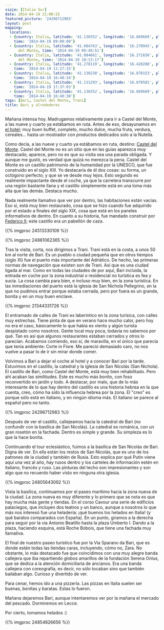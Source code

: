 ```yaml
---
viaje: [Italia Sur]
date: 2014-04-19 21:00:25
featured_picture: '24296712983'
layout: post
mapping:
  locations:
  - {country: Italia, latitude: '41.130352', longitude: '16.869669', place: Bari,
    time: '2014-04-19 09:00:00'}
  - {country: Italia, latitude: '41.084763', longitude: '16.270943', place: Castel
      del Monte, time: '2014-04-19 09:49:51'}
  - {country: Italia, latitude: '41.084661', longitude: '16.271650', place: Castel
      del Monte, time: '2014-04-19 10:13:17'}
  - {country: Italia, latitude: '41.278119', longitude: '16.420288', place: Trani,
    time: '2014-04-19 11:27:25'}
  - {country: Italia, latitude: '41.130238', longitude: '16.870153', place: Bari,
    time: '2014-04-19 16:48:34'}
  - {country: Italia, latitude: '41.131293', longitude: '16.870581', place: Bari,
    time: '2014-04-19 17:37:03'}
  - {country: Italia, latitude: '41.130352', longitude: '16.869669', place: Bari,
    time: '2014-04-19 16:40:30'}
tags: [Bari, Castel del Monte, Trani]
title: Bari y alrededores
---
```

Mañana intensa hoy. Madrugamos relativamente para ir a Castel del Monte, a las nueve y cuarto ya estábamos en ruta. Antes de eso, desayunamos en <a href="https://www.palacehotel-bari.com/index.htm">el hotel</a>; muy buen buffet, completo, mucho dulce, mucha fruta, verdura, cereales... hasta un mostrador con productos dedicados solo a la Nutella.

Como decía, a las nueve y cuarto ya estábamos en ruta, destino: <a href="https://es.wikipedia.org/wiki/Castel_del_Monte">Castel del Monte</a>. Castel del Monte no es un sitio que en las guías aparezca muy destacado; aparece, pero no es que su visita sea una parada obligada. Y aunque me gustó, es verdad que quizá no merezca la pena. Castel del Monte es un castillo patrimonio de la humanidad por la UNESCO, que fue construido en el siglo XIII. Yo destacaría de él dos cosas: su forma, un octógono perfecto; y que se ve desde muy lejos. Esto segundo es realmente impactante desde el coche, ya que la carretera transcurre por una región bastante llana y el castillo simplemente está en una loma más alta que las demás. Destaca mucho.

Nada realmente llamativo que ver por dentro, las habitaciones están vacías. Eso sí, está muy bien restaurado, cosa que se hizo cuando fue adquirido por el estado a finales del siglo XIX, cosa que está en los paneles informativos de dentro. En cuanto a su historia, fue mandado construir por <a href="https://es.wikipedia.org/wiki/Federico_II_Hohenstaufen">Federico II</a>; este castillo era un pabellón de caza.

{{% imgproc 24513330109 %}}

{{% imgproc 24881062365 %}}

Tras la visita, corta, nos dirigimos a Trani. Trani está en la costa, a unos 50 km al norte de Bari. Es un pueblo o ciudad pequeña que en otros tiempos (siglo XI) fue el puerto más importante del Adriático. De hecho, las primeras normas de navegación que existen son de Trani. Así que es una ciudad ligada al mar. Como en todas las ciudades de por aquí, Bari incluida, la entrada en coche por la zona industrial o residencial no turística es fea y sucia. La cosa cambia para bien, e incluso muy bien, en la zona turística. En las inmediaciones del puerto está la iglesia de San Nichola Pellegrino, en la que no pudimos entrar porque estaba cerrada, pero por fuera es un grande, bonita y en un muy buen enclave.

{{% imgproc 21344331726 %}}

El entramado de calles de Trani es laberíntico en la zona turísica, con calles muy estrechas. Tiene pinta de que en verano hace mucho calor, pero hoy no era el caso, básicamente lo que había es viento y algún turista despistado como nosotros. Gente local muy poca, todavía no sabemos por qué. Tan es así que algunos restaurantes estaban cerrados y otros lo parecían. Acabamos comiendo, eso sí, de maravilla, en el único que parecía que tenía ambiente: Corte in Fiore. Me pareció demasiado caro, no nos vuelve a pasar lo de ir sin mirar donde comer.

Volvimos a Bari a dejar el coche al hotel y a conocer Bari por la tarde. Estuvimos en el castillo, la catedral y la iglesia de San Nicolás (San Nichola). El castillo de Bari, como Castel del Monte, está muy bien rehabilitado. Pero ahí acaban las similitudes. Este es mucho más bonito, con foso reconvertido en jardín y todo. A destacar, por malo, que de lo más interesante de lo que hay dentro del castillo es una historia hebrea en la que cuenta, creo, cómo ha sido la influencia hebrea por la zona. El "creo" es porque sólo está en italiano, y en ningún idioma más. El italiano se parece al español pero no tanto.

{{% imgproc 24296712983 %}}

Después de ver el castillo, callejeamos hacia la catedral de Bari (no confundir con la basílica de San Nicolás). La catedral es románica, con un gran rosetón en la fachada. Dentro es simple y grande. Su simpleza es lo que la hace bonita.

Continuando el tour eclesiástico, fuimos a la basílica de San Nicolás de Bari. Digna de ver. En ella están los restos de San Nicolás, que es uno de los patrones de la ciudad y también de Rusia. Esto explica por qué Putin viene aquí una vez al año, hay rusos dentro y los carteles de información estén en italiano, francés y ruso. Las pinturas del techo son impresionantes y son algo que no recuerdo haber visto en ninguna otra iglesia.

{{% imgproc 24805643092 %}}

Vista la basílica, continuamos por el paseo marítimo hacia la zona nueva de la ciudad. La zona nueva es muy diferente y lo primero que se nota es que hay mucha más gente y tiendas. En el corso Cavour una serie de edificios palaciegos, que incluyen dos teatros y un banco, aunque a nosotros lo que más nos interesó fue una heladería: ¡qué buenos los helados en Italia! (y qué baratos comparados con España). En un punto, giramos a la derecha para seguir por la via Antonio Beatillo hasta la plaza Umberto I. Dando a la plaza, haciendo esquina, está Roche Bobois, que tiene una fachada muy llamativa.

El final de nuestro paseo turístico fue por la Via Sparano da Bari, que es donde están todas las tiendas caras, incluyendo, cómo no, Zara. No obstante, lo más destacado fue que coincidimos con una muy alegre banda callejera que iba repartiendo globos amarillos de la fundación Serena Onlus, que se dedica a la atención domiciliaria de ancianos. Era una banda callejera con coreografía, es decir, no sólo tocaban sino que también bailaban algo. Curioso y divertido de ver.

Para cenar, hemos ido a una pizzería. Las pizzas en Italia suelen ser buenas, bonitas y baratas. Estas lo fueron.

Mañana dejaremos Bari, aunque intentaremos ver por la mañana el mercado del pescado. Dormiremos en Lecce.

Por cierto, tomamos helados :)

{{% imgproc 24854826656 %}}
